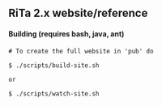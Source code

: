 ## RiTa 2.x website/reference

#### Building (requires bash, java, ant)

```
# To create the full website in 'pub' do

$ ./scripts/build-site.sh

or

$ ./scripts/watch-site.sh

```
